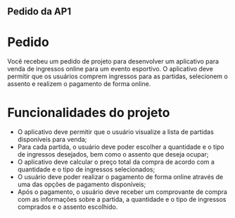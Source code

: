 ## Pedido da AP1

# Pedido

Você recebeu um pedido de projeto para desenvolver um aplicativo para venda de ingressos online para um evento esportivo. O aplicativo deve permitir que os usuários comprem ingressos para as partidas, selecionem o assento e realizem o pagamento de forma online.

# Funcionalidades do projeto

- O aplicativo deve permitir que o usuário visualize a lista de partidas disponíveis para venda;
- Para cada partida, o usuário deve poder escolher a quantidade e o tipo de ingressos desejados, bem como o assento que deseja ocupar;
- O aplicativo deve calcular o preço total da compra de acordo com a quantidade e o tipo de ingressos selecionados;
- O usuário deve poder realizar o pagamento de forma online através de uma das opções de pagamento disponíveis;
- Após o pagamento, o usuário deve receber um comprovante de compra com as informações sobre a partida, a quantidade e o tipo de ingressos comprados e o assento escolhido.
